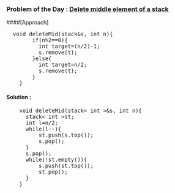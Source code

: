 ### Problem of the Day : [Delete middle element of a stack](https://practice.geeksforgeeks.org/problems/delete-middle-element-of-a-stack/1)

####[Approach]
<pre>
  void deleteMid(stack<int>&s, int n){
        if(n%2==0){
          int target=(n/2)-1;
          s.remove(t);
        }else{
          int target=n/2;
          s.remove(t);
        }
    }
</pre>
#### Solution :
<pre>
    void deleteMid(stack< int >&s, int n){
      stack< int >st;
      int l=n/2;
      while(l--){
          st.push(s.top());
          s.pop();
      }
      s.pop();
      while(!st.empty()){
          s.push(st.top());
          st.pop();
      }
    }
</pre>
